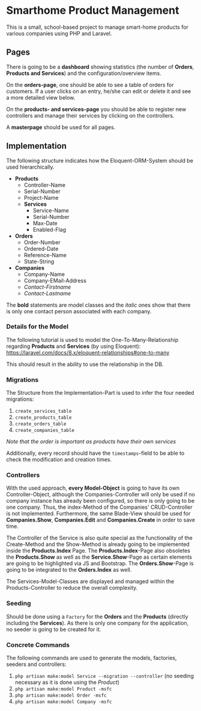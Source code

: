 # Smarthome Product Management
This is a small, school-based project to manage smart-home products for various companies using PHP and Laravel.

## Pages
There is going to be a **dashboard** showing statistics (the number of **Orders**, **Products and Services**) and the configuration/overview items.

On the **orders-page**, one should be able to see a table of orders for customers. If a user clicks on an entry, he/she can edit or delete it and see a more detailed view below.

On the **products- and services-page** you should be able to register new controllers and manage their services by clicking on the controllers.

A **masterpage** should be used for all pages.

## Implementation
The following structure indicates how the Eloquent-ORM-System should be used hierarchically. 

 - **Products**
    - Controller-Name
    - Serial-Number
    - Project-Name
    - **Services**
        - Service-Name
        - Serial-Number
        - Max-Date
        - Enabled-Flag
 - **Orders**
    - Order-Number
    - Ordered-Date
    - Reference-Name
    - State-String
 - **Companies**
    - Company-Name
    - Company-EMail-Address
    - _Contact-Firstname_
    - _Contact-Lastname_
    
The **bold** statements are model classes and the _italic_ ones show that there is only one contact person associated with each company.

### Details for the Model
The following tutorial is used to model the One-To-Many-Relationship regarding **Products** and **Services** (by using Eloquent):
https://laravel.com/docs/8.x/eloquent-relationships#one-to-many

This should result in the ability to use the relationship in the DB.

### Migrations
The Structure from the Implementation-Part is used to infer the four needed migrations:
1. `create_services_table`
2. `create_products_table`
2. `create_orders_table`
3. `create_companies_table`

_Note that the order is important as products have their own services_
 
Additionally, every record should have the `timestamps`-field to be able to check the modification and creation times.

### Controllers
With the used approach, **every Model-Object** is going to have its own Controller-Object, although the Companies-Controller will only be used if no company instance has already been configured, so there is only going to be one company. Thus, the index-Method of the Companies' CRUD-Controller is not implemented. Furthermore, the same Blade-View should be used for **Companies.Show**, **Companies.Edit** and **Companies.Create** in order to save time.

The Controller of the Service is also quite special as the functionality of the Create-Method and the Show-Method is already going to be implemented inside the **Products.Index** Page. The **Products.Index**-Page also obsoletes the **Products.Show** as well as the **Service.Show**-Page as certain elements are going to be highlighted via JS and Bootstrap. The **Orders.Show**-Page is going to be integrated to the **Orders.Index** as well.

The Services-Model-Classes are displayed and managed within the Products-Controller to reduce the overall complexity.

### Seeding
Should be done using a `Factory` for the **Orders** and the **Products** (directly including the **Services**). As there is only one company for the application, no seeder is going to be created for it.

### Concrete Commands
The following commands are used to generate the models, factories, seeders and controllers:
1. `php artisan make:model Service --migration --controller` (no seeding necessary as it is done using the *Product*)
2. `php artisan make:model Product -msfc`
3. `php artisan make:model Order -msfc`
4. `php artisan make:model Company -msfc`

